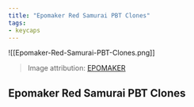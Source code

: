 ```yaml
---
title: "Epomaker Red Samurai PBT Clones"
tags:
- keycaps 
---
```


![[Epomaker-Red-Samurai-PBT-Clones.png]]

> Image attribution: [EPOMAKER](https://epomaker.com/products/red-blue-samurai-keycaps-set?variant=39946173382729)

## Epomaker Red Samurai PBT Clones
